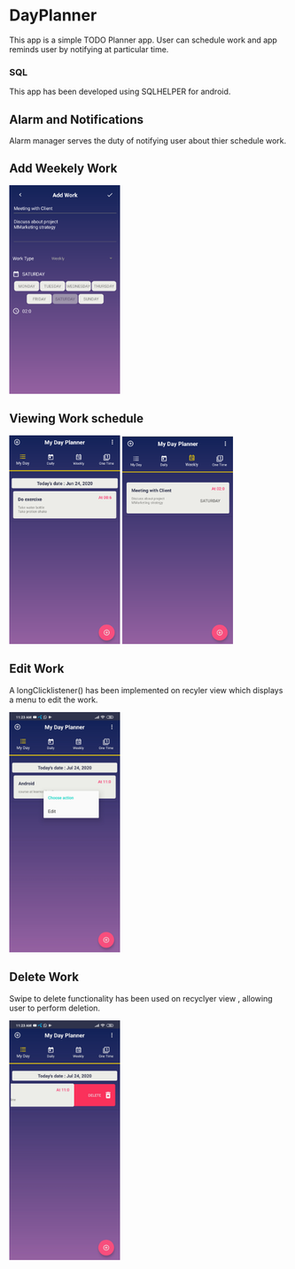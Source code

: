 # DayPlanner
This app is a simple TODO Planner app. User can schedule work and app reminds user by notifying at particular time.

### SQL
This app has been developed using SQLHELPER for android.

## Alarm and Notifications
Alarm manager serves the duty of notifying user about thier schedule work.

## Add Weekely Work 
<img src="images/screenshot2.png" alt="drawing" width="200"/>

## Viewing Work schedule 
<img src="images/screenshot1.png" alt="drawing" width="200"/>  <img src="images/screenshot5.png" alt="drawing" width="200"/>

## Edit Work
A longClicklistener() has been implemented on recyler view which displays a menu to edit the work.

<img src="images/screenshot3.jpg" alt="drawing" width="200"/>

## Delete Work
Swipe to delete functionality has been used on recyclyer view , allowing user to perform deletion.

<img src="images/screenshot4.jpg" alt="drawing" width="200"/>

